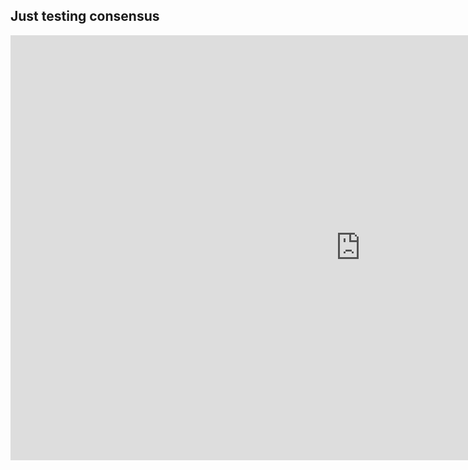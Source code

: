 ## Just testing consensus

<iframe src="https://app.goconsensus.com/play/76f07816" width="1120" height="680" frameborder="0" allowfullscreen="allowfullscreen"></iframe>


